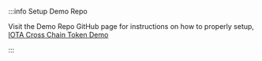 :::info Setup Demo Repo

Visit the Demo Repo GitHub page for instructions on how to properly setup,
[IOTA Cross Chain Token Demo](https://github.com/iotaledger/isc-cross-chain/tree/master?tab=readme-ov-file#iota-cross-chain-token-demo)

:::

